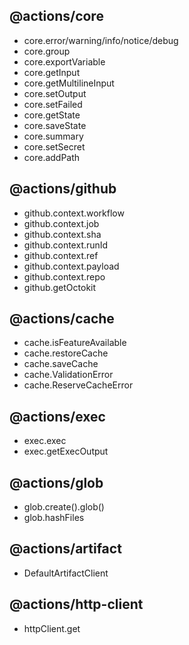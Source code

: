 ## @actions/core

- core.error/warning/info/notice/debug
- core.group
- core.exportVariable
- core.getInput
- core.getMultilineInput
- core.setOutput
- core.setFailed
- core.getState
- core.saveState
- core.summary
- core.setSecret
- core.addPath

## @actions/github

- github.context.workflow
- github.context.job
- github.context.sha
- github.context.runId
- github.context.ref
- github.context.payload
- github.context.repo
- github.getOctokit

## @actions/cache

- cache.isFeatureAvailable
- cache.restoreCache
- cache.saveCache
- cache.ValidationError
- cache.ReserveCacheError

## @actions/exec

- exec.exec
- exec.getExecOutput

## @actions/glob

- glob.create().glob()
- glob.hashFiles

## @actions/artifact

- DefaultArtifactClient


## @actions/http-client

- httpClient.get

  
